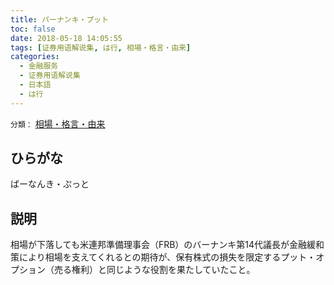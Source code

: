 ```yaml
---
title: バーナンキ・プット
toc: false
date: 2018-05-18 14:05:55
tags: [证券用语解说集, は行, 相場・格言・由来]
categories:
  - 金融服务
  - 证券用语解说集
  - 日本語
  - は行
---
```


`分類：` [相場・格言・由来](/tags/相場・格言・由来/)

## ひらがな

ばーなんき・ぷっと

## 説明

相場が下落しても米連邦準備理事会（FRB）のバーナンキ第14代議長が金融緩和策により相場を支えてくれるとの期待が、保有株式の損失を限定するプット・オプション（売る権利）と同じような役割を果たしていたこと。
